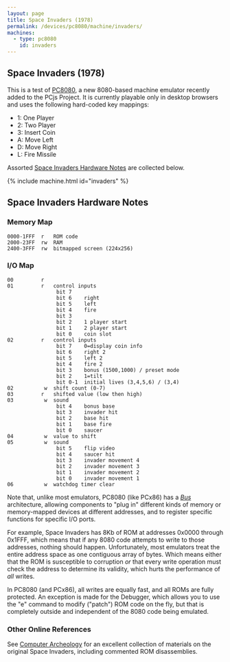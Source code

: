 ```yaml
---
layout: page
title: Space Invaders (1978)
permalink: /devices/pc8080/machine/invaders/
machines:
  - type: pc8080
    id: invaders
---
```


Space Invaders (1978)
---

This is a test of [PC8080](/modules/pc8080/), a new 8080-based machine emulator recently added to the
PCjs Project.  It is currently playable only in desktop browsers and uses the following hard-coded key mappings:

- 1: One Player
- 2: Two Player
- 3: Insert Coin
- A: Move Left
- D: Move Right
- L: Fire Missile

Assorted [Space Invaders Hardware Notes](#space-invaders-hardware-notes) are collected below.

{% include machine.html id="invaders" %}

Space Invaders Hardware Notes
---

### Memory Map

	0000-1FFF  r   ROM code
	2000-23FF  rw  RAM
	2400-3FFF  rw  bitmapped screen (224x256)

### I/O Map

	00         r
	01         r   control inputs
	                bit 7
	                bit 6    right
	                bit 5    left
	                bit 4    fire
	                bit 3
	                bit 2    1 player start
	                bit 1    2 player start
	                bit 0    coin slot
	02         r   control inputs
	                bit 7    0=display coin info
	                bit 6    right 2
	                bit 5    left 2
	                bit 4    fire 2
	                bit 3    bonus (1500,1000) / preset mode
	                bit 2    1=tilt
	                bit 0-1  initial lives (3,4,5,6) / (3,4)
	02          w  shift count (0-7)
	03         r   shifted value (low then high)
	03          w  sound
	                bit 4    bonus base
	                bit 3    invader hit
	                bit 2    base hit
	                bit 1    base fire
	                bit 0    saucer
	04          w  value to shift
	05          w  sound
	                bit 5    flip video
	                bit 4    saucer hit
	                bit 3    invader movement 4
	                bit 2    invader movement 3
	                bit 1    invader movement 2
	                bit 0    invader movement 1
	06          w  watchdog timer clear

Note that, unlike most emulators, PC8080 (like PCx86) has a *[Bus](/modules/pc8080/lib/bus.js)* architecture,
allowing components to "plug in" different kinds of memory or memory-mapped devices at different addresses,
and to register specific functions for specific I/O ports.	

For example, Space Invaders has 8Kb of ROM at addresses 0x0000 through 0x1FFF, which means that if any 8080 code
attempts to write to those addresses, nothing should happen.  Unfortunately, most emulators treat the entire address
space as one contiguous array of bytes.  Which means either that the ROM is susceptible to corruption *or* that every
write operation must check the address to determine its validity, which hurts the performance of *all* writes.

In PC8080 (and PCx86), all writes are equally fast, and all ROMs are fully protected.  An exception is made for the
Debugger, which allows you to use the "e" command to modify ("patch") ROM code on the fly, but that is completely
outside and independent of the 8080 code being emulated.

### Other Online References

See [Computer Archeology](http://www.computerarcheology.com/Arcade/SpaceInvaders/) for an excellent collection
of materials on the original Space Invaders, including commented ROM disassemblies. 
